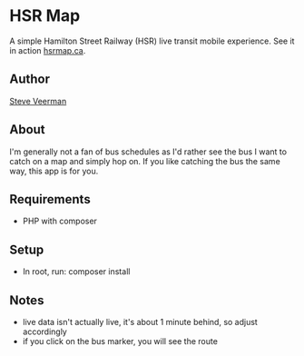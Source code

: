 # HSR Map
A simple Hamilton Street Railway (HSR) live transit mobile experience. See it in action [hsrmap.ca](http://hsrmap.ca/).

## Author
[Steve Veerman](http://steve.veerman.ca/)

## About
I'm generally not a fan of bus schedules as I'd rather see the bus I want to catch on a map and simply hop on. If you like catching the bus the same way, this app is for you.

## Requirements
* PHP with composer

## Setup
* In root, run: composer install

## Notes
* live data isn't actually live, it's about 1 minute behind, so adjust accordingly
* if you click on the bus marker, you will see the route
